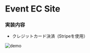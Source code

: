 # Event EC Site

### 実装内容

- クレジットカード決済
  (Stripeを使用）

![demo](https://user-images.githubusercontent.com/32217053/36545231-cd400cfe-182b-11e8-8124-92104eb737d1.gif)

